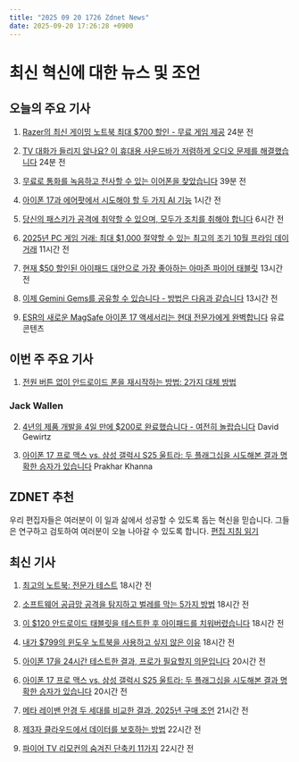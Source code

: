 ```yaml
---
title: "2025 09 20 1726 Zdnet News"
date: 2025-09-20 17:26:28 +0900
---
```


# 최신 혁신에 대한 뉴스 및 조언
## 오늘의 주요 기사 

1. [Razer의 최신 게이밍 노트북 최대 $700 할인 - 무료 게임 제공](https://www.zdnet.com/article/save-up-to-400-on-razers-newest-gaming-laptop-this-back-to-school-deal-deal-wont-last-long/) 24분 전 

2. [TV 대화가 들리지 않나요? 이 휴대용 사운드바가 저렴하게 오디오 문제를 해결했습니다](https://www.zdnet.com/home-and-office/home-entertainment/cant-hear-tv-dialogue-this-portable-soundbar-solved-my-audio-problems-for-cheap/) 24분 전 

3. [무료로 통화를 녹음하고 전사할 수 있는 이어폰을 찾았습니다](https://www.zdnet.com/article/oso-earbuds/) 39분 전 

4. [아이폰 17과 에어팟에서 시도해야 할 두 가지 AI 기능](https://www.zdnet.com/article/the-2-biggest-ai-features-that-you-should-try-on-your-iphone-17-and-airpods-asap/) 1시간 전 

5. [당신의 패스키가 공격에 취약할 수 있으며, 모두가 조치를 취해야 합니다](https://www.zdnet.com/article/your-passkeys-could-be-vulnerable-to-attack-and-everyone-including-you-must-act/) 6시간 전 

6. [2025년 PC 게임 거래: 최대 $1,000 절약할 수 있는 최고의 조기 10월 프라임 데이 거래](https://www.zdnet.com/article/best-early-amazon-prime-day-pc-gaming-deals/) 11시간 전 

7. [현재 $50 할인된 아이패드 대안으로 가장 좋아하는 아마존 파이어 태블릿](https://www.zdnet.com/article/get-the-latest-amazon-fire-tablet-for-90-right-now/) 13시간 전 

8. [이제 Gemini Gems를 공유할 수 있습니다 - 방법은 다음과 같습니다](https://www.zdnet.com/article/you-can-share-gemini-gems-now-heres-how/) 13시간 전 

9. [ESR의 새로운 MagSafe 아이폰 17 액세서리는 현대 전문가에게 완벽합니다](https://www.zdnet.com/article/esrs-new-magsafe-iphone-17-accessories-are-perfect-for-modern-professionals/) 유료 콘텐츠

## 이번 주 주요 기사 

1. [전원 버튼 없이 안드로이드 폰을 재시작하는 방법: 2가지 대체 방법](https://www.zdnet.com/article/how-to-restart-your-android-phone-without-the-power-button-2-alternative-methods/) 

### Jack Wallen 

2. [4년의 제품 개발을 4일 만에 $200로 완료했습니다 - 여전히 놀랍습니다](https://www.zdnet.com/article/i-got-4-years-of-product-development-done-in-4-days-for-200-and-im-still-stunned/) David Gewirtz

3. [아이폰 17 프로 맥스 vs. 삼성 갤럭시 S25 울트라: 두 플래그십을 시도해본 결과 명확한 승자가 있습니다](https://www.zdnet.com/article/apple-iphone-17-pro-max-vs-samsung-galaxy-s25-ultra-i-tried-both-flagships-and-theres-a-clear-winner/) Prakhar Khanna

## ZDNET 추천 

우리 편집자들은 여러분이 이 일과 삶에서 성공할 수 있도록 돕는 혁신을 믿습니다. 그들은 연구하고 검토하여 여러분이 오늘 나아갈 수 있도록 합니다. [편집 지침 읽기](https://www.zdnet.com/editorial-guidelines/)

## 최신 기사 

1. [최고의 노트북: 전문가 테스트](https://www.zdnet.com/article/best-laptop/) 18시간 전 

2. [소프트웨어 공급망 공격을 탐지하고 벌레를 막는 5가지 방법](https://www.zdnet.com/article/5-ways-to-spot-software-supply-chain-attacks-and-stop-worms-before-its-too-late/) 18시간 전 

3. [이 $120 안드로이드 태블릿을 테스트한 후 아이패드를 치워버렸습니다](https://www.zdnet.com/article/i-put-away-my-ipad-just-minutes-after-testing-this-120-android-tablet/) 18시간 전 

4. [내가 $799의 윈도우 노트북을 사용하고 싶지 않은 이유](https://www.zdnet.com/article/finally-a-799-windows-laptop-that-i-wouldnt-mind-putting-my-macbook-air-away-for/) 18시간 전 

5. [아이폰 17을 24시간 테스트한 결과, 프로가 필요할지 의문입니다](https://www.zdnet.com/article/i-tested-the-iphone-17-for-24-hours-and-im-already-questioning-if-i-need-a-pro/) 20시간 전 

6. [아이폰 17 프로 맥스 vs. 삼성 갤럭시 S25 울트라: 두 플래그십을 시도해본 결과 명확한 승자가 있습니다](https://www.zdnet.com/article/apple-iphone-17-pro-max-vs-samsung-galaxy-s25-ultra-i-tried-both-flagships-and-theres-a-clear-winner/) 20시간 전 

7. [메타 레이밴 안경 두 세대를 비교한 결과, 2025년 구매 조언](https://www.zdnet.com/article/i-compared-both-generations-of-meta-ray-ban-glasses-and-heres-my-buying-advice-for-2025/) 21시간 전 

8. [제3자 클라우드에서 데이터를 보호하는 방법](https://www.zdnet.com/article/keep-your-data-out-of-third-party-clouds-by-self-hosting-heres-how/) 22시간 전 

9. [파이어 TV 리모컨의 숨겨진 단축키 11가지](https://www.zdnet.com/home-and-office/yard-outdoors/i-wore-the-viral-2000-exoskeleton-that-supercharges-your-body-and-its-legit/) 22시간 전